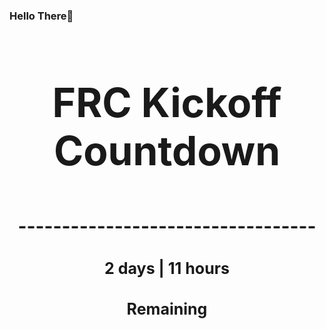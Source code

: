 ### Hello There👋

<!---START-TIMER--->
<h3 align='center' style='font-size: 64px;'>FRC Kickoff Countdown</h3>
<h3 align='center' style='font-size: 30px;'>----------------------------------</h3>
<h3 align='center' style='font-size: 25px;'>2 days | 11 hours</h3>
<h3 align='center' style='font-size: 25px;'>Remaining</h3>
<!---END-TIMER--->

